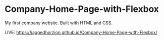 # Company-Home-Page-with-Flexbox

My first company website. Built with HTML and CSS.

LIVE: https://jaggedhorzion.github.io/Company-Home-Page-with-Flexbox/

